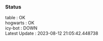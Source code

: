 ### Status


table : OK  
hogwarts : OK  
icy-bot : DOWN  
Latest Update : 2023-08-12 21:05:42.448738
